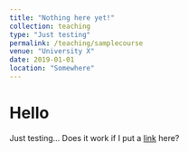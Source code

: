 ```yaml
---
title: "Nothing here yet!"
collection: teaching
type: "Just testing"
permalink: /teaching/samplecourse
venue: "University X"
date: 2019-01-01
location: "Somewhere"
---
```



Hello
=============

Just testing... Does it work if I put a [link](https://omardrwch.github.io/cv/) here? 